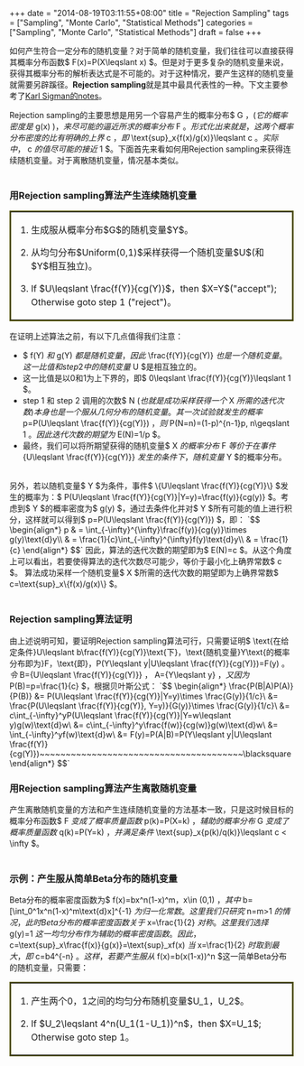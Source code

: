 +++
date = "2014-08-19T03:11:55+08:00"
title = "Rejection Sampling"
tags = ["Sampling", "Monte Carlo", "Statistical Methods"]
categories = ["Sampling", "Monte Carlo", "Statistical Methods"]
draft = false
+++

如何产生符合一定分布的随机变量？对于简单的随机变量，我们往往可以直接获得其概率分布函数$ F(x)=P(X\leqslant x) $。但是对于更多复杂的随机变量来说，获得其概率分布的解析表达式是不可能的。对于这种情况，要产生这样的随机变量就需要另辟蹊径。**Rejection sampling**就是其中最具代表性的一种。下文主要参考了[Karl Sigman的notes](http://www.columbia.edu/~ks20/4703-Sigman/Monte-Carlo-Sigman.html "Karl Sigman's Lecture Notes on Monte Carlo Simulation")。<!--more--> 

Rejection sampling的主要思想是用另一个容易产生的概率分布$ G $，(它的概率密度是$ g(x) $)，来尽可能的逼近所求的概率分布$ F $。形式化出来就是，这两个概率分布密度的比有明确的上界$ c $，即$ \text{sup}_x\{f(x)/g(x)\}\leqslant c $。实际中，$ c $的值尽可能的接近$ 1 $。下面首先来看如何用Rejection sampling来获得连续随机变量。对于离散随机变量，情况基本类似。
<br>
<br>

### 用Rejection sampling算法产生连续随机变量

<table border='2' cellpadding='15px' bordercolor='#5050'>
<td>
<ol>
<li>生成服从概率分布$G$的随机变量$Y$。</li> <p/>
<li>从均匀分布$Uniform(0,1)$采样获得一个随机变量$U$(和$Y$相互独立)。</li> <p/>
<li>If $U\leqslant \frac{f(Y)}{cg(Y)}$，then $X=Y$("accept"); Otherwise goto step 1 ("reject")。</li> 
</ol>
</td>
</table>

在证明上述算法之前，有以下几点值得我们注意：

* $ f(Y) $和$ g(Y) $都是随机变量，因此$ \frac{f(Y)}{cg(Y)} $也是一个随机变量。这一比值和step 2 中的随机变量$ U $是相互独立的。
* 这一比值是以0和1为上下界的，即$ 0\leqslant \frac{f(Y)}{cg(Y)}\leqslant 1 $。
* step 1 和 step 2 调用的次数$ N $(也就是成功采样获得一个$ X $所需的迭代次数)本身也是一个服从几何分布的随机变量。其一次试验就发生的概率$ p=P(U\leqslant \frac{f(Y)}{cg(Y)}) $，则$ P(N=n)=(1-p)^{n-1}p, n\geqslant 1 $。因此迭代次数的期望为$ E(N)=1/p $。
* 最终，我们可以将所期望获得的随机变量$ X $的概率分布$ F $等价于在事件$ \{U\leqslant \frac{f(Y)}{cg(Y)}\} $发生的条件下，随机变量$ Y $的概率分布。
<br/>
另外，若以随机变量$ Y $为条件，事件$ \{U\leqslant \frac{f(Y)}{cg(Y)}\} $发生的概率为：$ P(U\leqslant \frac{f(Y)}{cg(Y)}|Y=y)=\frac{f(y)}{cg(y)} $。考虑到$ Y $的概率密度为$ g(y) $，通过去条件化并对$ Y $所有可能的值上进行积分，这样就可以得到$ p=P(U\leqslant \frac{f(Y)}{cg(Y)}) $，即：
`$$
\begin{align*} 
p & = \int_{-\infty}^{\infty}\frac{f(y)}{cg(y)}\times g(y)\text{d}y\\
  & = \frac{1}{c}\int_{-\infty}^{\infty}f(y)\text{d}y\\
  & = \frac{1}{c} 
\end{align*}
$$`
因此，算法的迭代次数的期望即为$ E(N)=c $。从这个角度上可以看出，若要使得算法的迭代次数尽可能少，等价于最小化上确界常数$ c $。
算法成功采样一个随机变量$ X $所需的迭代次数的期望即为上确界常数$ c=\text{sup}_x\{f(x)/g(x)\} $。
<br>
<br>

### Rejection sampling算法证明
由上述说明可知，要证明Rejection sampling算法可行，只需要证明$ \text{在给定条件}U\leqslant b\frac{f(Y)}{cg(Y)}\text{下}，\text{随机变量}Y\text{的概率分布即为}F，\text{即}，P(Y\leqslant y|U\leqslant \frac{f(Y)}{cg(Y)})=F(y) $。
令$ B=\{U\leqslant \frac{f(Y)}{cg(Y)}\} $，$ A=\{Y\leqslant y\} $，又因为$ P(B)=p=\frac{1}{c} $，根据贝叶斯公式：
`$$ 
\begin{align*}
\frac{P(B|A)P(A)}{P(B)} &= P(U\leqslant \frac{f(Y)}{cg(Y)}|Y=y)\times \frac{G(y)}{1/c}\\
                        &= \frac{P(U\leqslant \frac{f(Y)}{cg(Y)}, Y=y)}{G(y)}\times \frac{G(y)}{1/c}\\
                        &= c\int_{-\infty}^yP(U\leqslant \frac{f(Y)}{cg(Y)}|Y=w\leqslant y)g(w)\text{d}w\\
                        &= c\int_{-\infty}^y\frac{f(w)}{cg(w)}g(w)\text{d}w\\
                        &= \int_{-\infty}^yf(w)\text{d}w\\
                        &= F(y)=P(A|B)=P(Y\leqslant y|U\leqslant \frac{f(Y)}{cg(Y)})~~~~~~~~~~~~~~~~~~~~~~~~~~~~~~~~~~~~~~~\blacksquare
\end{align*}
$$`

### 用Rejection sampling算法产生离散随机变量
产生离散随机变量的方法和产生连续随机变量的方法基本一致，只是这时候目标的概率分布函数$ F $变成了概率质量函数$ p(k)=P(X=k) $，辅助的概率分布$ G $变成了概率质量函数$ q(k)=P(Y=k) $，并满足条件$ \text{sup}_x\{p(k)/q(k)\}\leqslant c < \infty $。
<br>
<br>

### 示例：产生服从简单Beta分布的随机变量
Beta分布的概率密度函数为$ f(x)=bx^n(1-x)^m，x\in (0,1) $，其中$ b=[\int_0^1x^n(1-x)^m\text{d}x]^{-1} $为归一化常数。这里我们只研究$ n=m>1 $的情况，此时Beta分布的概率密度函数关于$ x=\frac{1}{2} $对称。这里我们选择$ g(y)=1 $这一均匀分布作为辅助的概率密度函数。因此，$ c=\text{sup}_x\frac{f(x)}{g(x)}=\text{sup}_xf(x) $当$ x=\frac{1}{2} $时取到最大，即$ c=b4^{-n} $。
这样，若要产生服从$ f(x)=b(x(1-x))^n $这一简单Beta分布的随机变量，只需要：

<table border='2' cellpadding='15px' bordercolor='#5050'>
<td>
<ol>
<li>产生两个0，1之间的均匀分布随机变量$U_1，U_2$。</li> <p/>
<li>If $U_2\leqslant 4^n(U_1(1-U_1))^n$，then $X=U_1$; Otherwise goto step 1。</li> 
</ol>
</td>
</table>


